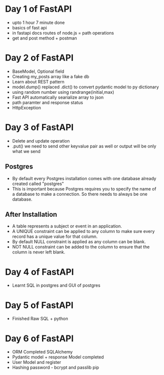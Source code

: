 # Day 1 of FastAPI

- upto 1 hour 7 minute done
- basics of fast api
- in fastapi docs routes of node.js = path operations
- get and post method + postman

# Day 2 of FastAPI

- BaseModel, Optional field
- Creating my_posts array like a fake db
- Learn about REST pattern
- model.dump() replaced .dict() to convert pydantic model to py dictionary
- using random number using randrange(initial,max)
- Fast API automatically searialize array to json
- path paramter and response status
- HttpException

# Day 3 of FastAPI

- Delete and update operation
- .put() we need to send other keyvalue pair as well or output will be only what we send

## Postgres

- By default every Postgres installation comes with one database already created called "postgres"
- This is important because Postgres requires you to specify the name of a database to make a connection. So there needs to always be one database.

## After Installation

- A table represents a subject or event in an application.
- A UNIQUE constraint can be applied to any column to make sure every record has a unique value for that column.
- By default NULL constraint is applied as any column can be blank.
- NOT NULL constraint can be added to the column to ensure that the column is never left blank.

# Day 4 of FastAPI

- Learnt SQL in postgres and GUI of postgres

# Day 5 of FastAPI

- Finished Raw SQL + python

# Day 6 of FastAPI

- ORM Completed SQLAlchemy
- Pydantic model + response Model completed
- User Model and register
- Hashing password - bcrypt and passlib pip
